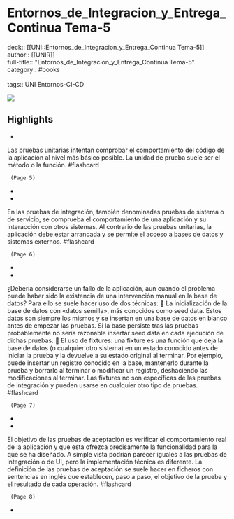# Entornos_de_Integracion_y_Entrega_Continua Tema-5

deck:: [[UNI::Entornos_de_Integracion_y_Entrega_Continua Tema-5]]\
author:: [[UNIR]]\
full-title:: "Entornos_de_Integracion_y_Entrega_Continua Tema-5"\
category:: #books\
\
tags:: UNI Entornos-CI-CD  

![](https://readwise-assets.s3.amazonaws.com/media/uploaded_book_covers/profile_22942/a0ce2b0f-edc9-4ed0-9a15-89640a0a011d.jpg)

## Highlights
- 

Las pruebas unitarias intentan comprobar el comportamiento del código de la aplicación al nivel más básico posible. La unidad de prueba suele ser el método o la función. #flashcard 


     (Page 5)
-
- 

En las pruebas de integración, también denominadas pruebas de sistema o de servicio, se comprueba el comportamiento de una aplicación y su interacción con otros sistemas. Al contrario de las pruebas unitarias, la aplicación debe estar arrancada y se permite el acceso a bases de datos y sistemas externos. #flashcard 


     (Page 6)
-
- 

¿Debería considerarse un fallo de la aplicación, aun cuando el problema puede haber sido la existencia de una intervención manual en la base de datos? Para ello se suele hacer uso de dos técnicas:  La inicialización de la base de datos con «datos semilla», más conocidos como seed data. Estos datos son siempre los mismos y se insertan en una base de datos en blanco antes de empezar las pruebas. Si la base persiste tras las pruebas probablemente no sería razonable insertar seed data en cada ejecución de dichas pruebas.  El uso de fixtures: una fixture es una función que deja la base de datos (o cualquier otro sistema) en un estado conocido antes de iniciar la prueba y la devuelve a su estado original al terminar. Por ejemplo, puede insertar un registro conocido en la base, mantenerlo durante la prueba y borrarlo al terminar o modificar un registro, deshaciendo las modificaciones al terminar. Las fixtures no son específicas de las pruebas de integración y pueden usarse en cualquier otro tipo de pruebas. #flashcard 


     (Page 7)
-
- 

El objetivo de las pruebas de aceptación es verificar el comportamiento real de la aplicación y que esta ofrezca precisamente la funcionalidad para la que se ha diseñado. A simple vista podrían parecer iguales a las pruebas de integración o de UI, pero la implementación técnica es diferente. La definición de las pruebas de aceptación se suele hacer en ficheros con sentencias en inglés que establecen, paso a paso, el objetivo de la prueba y el resultado de cada operación. #flashcard 


     (Page 8)
-
